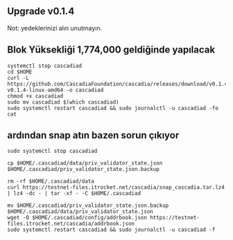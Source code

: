 ## Upgrade v0.1.4
Not: yedeklerinizi alın unutmayın.

## Blok Yüksekliği 1,774,000 geldiğinde yapılacak
```
systemctl stop cascadiad
cd $HOME
curl -L https://github.com/CascadiaFoundation/cascadia/releases/download/v0.1.4/cascadiad-v0.1.4-linux-amd64 -o cascadiad
chmod +x cascadiad
sudo mv cascadiad $(which cascadiad)
sudo systemctl restart cascadiad && sudo journalctl -u cascadiad -fo cat
```
## ardından snap atın bazen sorun çıkıyor
```
sudo systemctl stop cascadiad

cp $HOME/.cascadiad/data/priv_validator_state.json $HOME/.cascadiad/priv_validator_state.json.backup

rm -rf $HOME/.cascadiad/data 
curl https://testnet-files.itrocket.net/cascadia/snap_cascadia.tar.lz4 | lz4 -dc - | tar -xf - -C $HOME/.cascadiad

mv $HOME/.cascadiad/priv_validator_state.json.backup $HOME/.cascadiad/data/priv_validator_state.json
wget -O $HOME/.cascadiad/config/addrbook.json https://testnet-files.itrocket.net/cascadia/addrbook.json
sudo systemctl restart cascadiad && sudo journalctl -u cascadiad -f
```


